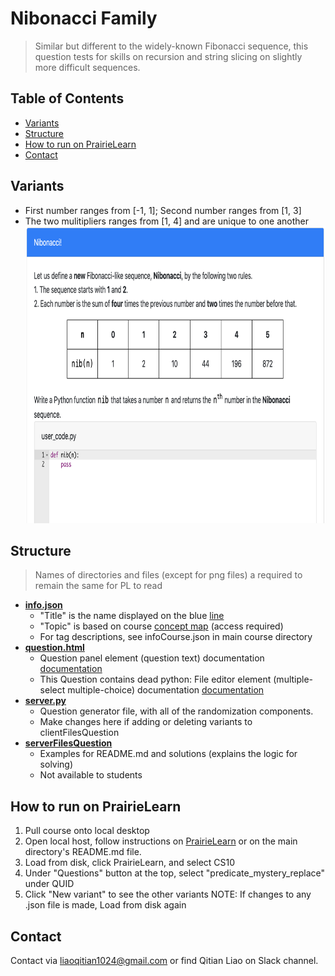 # Nibonacci Family
> Similar but different to the widely-known Fibonacci sequence, this question tests for skills on recursion and string slicing on slightly more difficult sequences. 
## Table of Contents
- [Variants](#variants)
- [Structure](#structure)
- [How to run on PrairieLearn](#how-to-run-on-prairielearn)
- [Contact](#Contact)
​

## Variants
- First number ranges from [-1, 1]; Second number ranges from [1, 3]
- The two mulitipliers ranges from [1, 4] and are unique to one another
​
​
​<img src="serverFilesQuestion/nibonacci.png"
width="800" height="475"/>

## Structure
> Names of directories and files (except for png files) a required to remain the same for PL to read
​
- [**info.json**](info.json)
  - "Title" is the name displayed on the blue [line](#part-1)
  - "Topic" is based on course [concept map](https://docs.google.com/document/d/1B4QBVE2CvoQNXok986j8sVsMYb9662Nd8bFI9nIIj4g/edit) (access required)
  - For tag descriptions, see infoCourse.json in main course directory
​
- [**question.html**](question.html)
  - Question panel element (question text) documentation [documentation](https://prairielearn.readthedocs.io/en/latest/elements/#pl-question-panel-element)
  - This Question contains dead python: File editor element (multiple-select multiple-choice) documentation [documentation](https://prairielearn.readthedocs.io/en/latest/elements/#pl-file-editor-element)
​
- [**server.py**](server.py)
  - Question generator file, with all of the randomization components.
  - Make changes here if adding or deleting variants to clientFilesQuestion
​
- [**serverFilesQuestion**](serverFilesQuestion)
  - Examples for README.md and solutions (explains the logic for solving)
  - Not available to students

## How to run on PrairieLearn
1. Pull course onto local desktop
2. Open local host, follow instructions on [PrairieLearn](https://prairielearn.readthedocs.io/en/latest/installing/) or on the main directory's README.md file.
3. Load from disk, click PrairieLearn, and select CS10
4. Under "Questions" button at the top, select "predicate_mystery_replace" under QUID
5. Click "New variant" to see the other variants 
NOTE: If changes to any .json file is made, Load from disk again
​

## Contact

Contact via liaoqitian1024@gmail.com or find Qitian Liao on Slack channel. 
